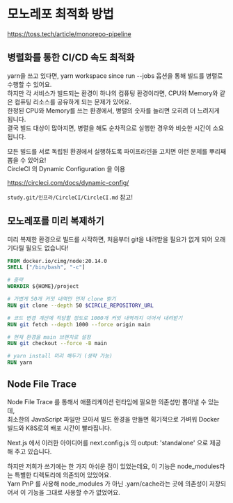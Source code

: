 # 모노레포 최적화 방법

https://toss.tech/article/monorepo-pipeline

## 병렬화를 통한 CI/CD 속도 최적화

yarn을 쓰고 있다면, yarn workspace since run --jobs 옵션을 통해 빌드를 병렬로 수행할 수 있어요.  
하지만 각 서비스가 빌드되는 환경이 하나의 컴퓨팅 환경이라면, CPU와 Memory와 같은 컴퓨팅 리소스를 공유하게 되는 문제가 있어요.  
한정된 CPU와 Memory를 쓰는 환경에서, 병렬의 숫자를 늘리면 오히려 더 느려지게 됩니다.  
결국 빌드 대상이 많아지면, 병렬을 해도 순차적으로 실행한 경우와 비슷한 시간이 소요됩니다.

모든 빌드를 서로 독립된 환경에서 실행하도록 파이프라인을 고치면 이런 문제를 뿌리째 뽑을 수 있어요!  
CircleCI 의 Dynamic Configuration 을 이용

https://circleci.com/docs/dynamic-config/

`study.git/인프라/CircleCI/CircleCI.md` 참고!

## 모노레포를 미리 복제하기

미리 복제한 환경으로 빌드를 시작하면, 처음부터 git을 내려받을 필요가 없게 되어 오래 기다릴 필요도 없습니다!

```dockerfile
FROM docker.io/cimg/node:20.14.0
SHELL ["/bin/bash", "-c"]

# 중략
WORKDIR ${HOME}/project

# 가볍게 50개 커밋 내역만 먼저 clone 받기
RUN git clone --depth 50 $CIRCLE_REPOSITORY_URL

# 코드 변경 계산에 적당할 정도로 1000개 커밋 내역까지 이어서 내려받기
RUN git fetch --depth 1000 --force origin main

# 현재 환경을 main 브랜치로 설정
RUN git checkout --force -B main

# yarn install 미리 해두기 (생략 가능)
RUN yarn
```

## Node File Trace

Node File Trace 를 통해서 애플리케이션 런타임에 필요한 의존성만 뽑아낼 수 있는데,  
최소한의 JavaScript 파일만 모아서 빌드 환경을 만들면 획기적으로 가벼워 Docker 빌드와 K8S로의 배포 시간이 빨라집니다.

Next.js 에서 이러한 아이디어를 next.config.js 의 output: 'standalone' 으로 제공해 주고 있습니다.

하지만 저희가 쓰기에는 한 가지 아쉬운 점이 있었는데요, 이 기능은 node_modules라는 특별한 디렉토리에 의존되어 있었어요.  
Yarn PnP 를 사용해 node_modules 가 아닌 .yarn/cache라는 곳에 의존성이 저장되어서 이 기능을 그대로 사용할 수가 없었어요.

